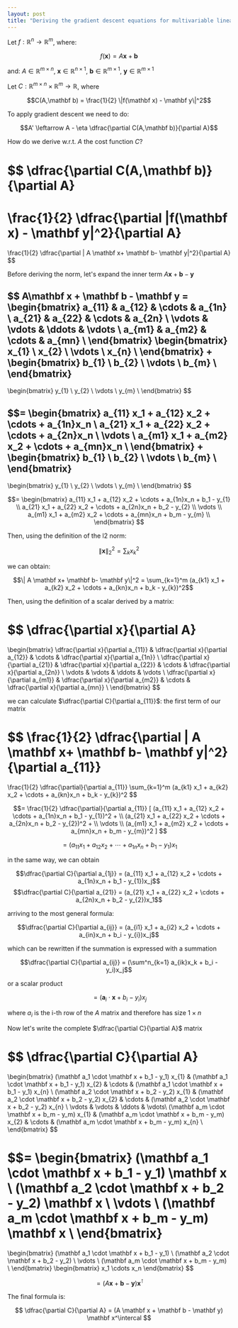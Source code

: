```yaml
---
layout: post
title: "Deriving the gradient descent equations for multivariable linear regression"
---
```


<script type="text/x-mathjax-config">
MathJax.Hub.Config({
  tex2jax: {
    inlineMath: [['$','$'], ['\\(','\\)']],
    processEscapes: true
  }
});
</script>
<script src="https://cdnjs.cloudflare.com/ajax/libs/mathjax/2.7.5/MathJax.js?config=TeX-AMS-MML_HTMLorMML" type="text/javascript"></script>

Let $f: \mathbb R^{n} \to \mathbb R^{m}$, where:

$$f(\mathbf x)= A \mathbf x+ \mathbf b$$

and: $A \in \mathbb R^{m \times n}$, $\mathbf x \in \mathbb R^{n \times 1}$,
$\mathbf b \in \mathbb R^{m \times 1}$, $\mathbf y \in \mathbb R^{m \times 1}$

Let $C: \mathbb R^{m \times n} \times \mathbb R^m \to \mathbb R$, where

$$C(A,\mathbf b) = \frac{1}{2} \|f(\mathbf x) - \mathbf y\|^2$$

To apply gradient descent we need to do:

$$A' \leftarrow A - \eta \dfrac{\partial C(A,\mathbf b)}{\partial A}$$

How do we derive w.r.t. $A$ the cost function $C$?

$$
\dfrac{\partial C(A,\mathbf b)}{\partial A}
=
\frac{1}{2} \dfrac{\partial \|f(\mathbf x) - \mathbf y\|^2}{\partial A}
=
\frac{1}{2} \dfrac{\partial \| A \mathbf x+ \mathbf b- \mathbf y\|^2}{\partial A}
$$

Before deriving the norm, let's expand the inner term $A \mathbf x+ \mathbf b- \mathbf y$

$$
A\mathbf x + \mathbf b - \mathbf y =
\begin{bmatrix}
    a_{11}      & a_{12}      & \cdots &      a_{1n} \\
    a_{21}      & a_{22}      & \cdots &      a_{2n} \\
    \vdots      & \vdots      & \ddots &      \vdots \\
    a_{m1}      & a_{m2}      & \cdots &      a_{mn} \\
\end{bmatrix}
\begin{bmatrix}
    x_{1}  \\
    x_{2}  \\
    \vdots \\
    x_{n}  \\
\end{bmatrix}
+
\begin{bmatrix}
    b_{1}  \\
    b_{2}  \\
    \vdots \\
    b_{m}  \\
\end{bmatrix}
-
\begin{bmatrix}
    y_{1}  \\
    y_{2}  \\
    \vdots \\
    y_{m}  \\
\end{bmatrix}
$$

$$=
\begin{bmatrix}
    a_{11} x_1 + a_{12} x_2 + \cdots + a_{1n}x_n  \\
    a_{21} x_1 + a_{22} x_2 + \cdots + a_{2n}x_n  \\
    \vdots                                      \\
    a_{m1} x_1 + a_{m2} x_2 + \cdots + a_{mn}x_n  \\
\end{bmatrix}
+
\begin{bmatrix}
    b_{1}  \\
    b_{2}  \\
    \vdots \\
    b_{m}  \\
\end{bmatrix}
-
\begin{bmatrix}
    y_{1}  \\
    y_{2}  \\
    \vdots \\
    y_{m}  \\
\end{bmatrix}
$$

$$=
\begin{bmatrix}
    a_{11} x_1 + a_{12} x_2 + \cdots + a_{1n}x_n + b_1 - y_{1}  \\
    a_{21} x_1 + a_{22} x_2 + \cdots + a_{2n}x_n + b_2 - y_{2}  \\
    \vdots                                              \\
    a_{m1} x_1 + a_{m2} x_2 + \cdots + a_{mn}x_n + b_m - y_{m}  \\
\end{bmatrix}
$$

Then, using the definition of the l2 norm:

$$\| \mathbf x \|^2_2 = \sum_{k} x^2_k $$

we can obtain:

$$\| A \mathbf x+ \mathbf b- \mathbf y\|^2 = \sum_{k=1}^m (a_{k1} x_1 + a_{k2} x_2 + \cdots + a_{kn}x_n + b_k - y_{k})^2$$

Then, using the definition of a scalar derived by a matrix:

$$
\dfrac{\partial x}{\partial A}
=
\begin{bmatrix}
    \dfrac{\partial x}{\partial a_{11}}      & \dfrac{\partial x}{\partial a_{12}}      & \cdots &      \dfrac{\partial x}{\partial a_{1n}} \\
    \dfrac{\partial x}{\partial a_{21}}      & \dfrac{\partial x}{\partial a_{22}}      & \cdots &      \dfrac{\partial x}{\partial a_{2n}} \\
    \vdots      & \vdots      & \ddots &      \vdots \\
    \dfrac{\partial x}{\partial a_{m1}}      & \dfrac{\partial x}{\partial a_{m2}}      & \cdots &      \dfrac{\partial x}{\partial a_{mn}} \\
\end{bmatrix}
$$

we can calculate $\dfrac{\partial C}{\partial a_{11}}$: the first term of our matrix

$$
\frac{1}{2} \dfrac{\partial \| A \mathbf x+ \mathbf b- \mathbf y\|^2}{\partial a_{11}}
=
\frac{1}{2} \dfrac{\partial}{\partial a_{11}} \sum_{k=1}^m (a_{k1} x_1 + a_{k2} x_2 + \cdots + a_{kn}x_n + b_k - y_{k})^2
$$

$$=
\frac{1}{2} \dfrac{\partial}{\partial a_{11}} [
  (a_{11} x_1 + a_{12} x_2 + \cdots + a_{1n}x_n + b_1 - y_{1})^2 + \\
  (a_{21} x_1 + a_{22} x_2 + \cdots + a_{2n}x_n + b_2 - y_{2})^2 + \\
  \vdots \\
  (a_{m1} x_1 + a_{m2} x_2 + \cdots + a_{mn}x_n + b_m - y_{m})^2
]
$$

$$=
(a_{11} x_1 + a_{12} x_2 + \cdots + a_{1n}x_n + b_1 - y_{1})x_1
$$

in the same way, we can obtain

$$\dfrac{\partial C}{\partial a_{1j}} = (a_{11} x_1 + a_{12} x_2 + \cdots + a_{1n}x_n + b_1 - y_{1})x_j$$
$$\dfrac{\partial C}{\partial a_{21}} = (a_{21} x_1 + a_{22} x_2 + \cdots + a_{2n}x_n + b_2 - y_{2})x_1$$

arriving to the most general formula:

$$\dfrac{\partial C}{\partial a_{ij}} = (a_{i1} x_1 + a_{i2} x_2 + \cdots + a_{in}x_n + b_i - y_{i})x_j$$

which can be rewritten if the summation is expressed with a summation

$$\dfrac{\partial C}{\partial a_{ij}} = (\sum^n_{k=1} a_{ik}x_k + b_i - y_i)x_j$$

or a scalar product

$$=
(\mathbf a_i \cdot \mathbf x + b_i - y_i)x_j
$$

where $a_i$ is the i-th row of the $A$ matrix and therefore has size $1 \times n$

Now let's write the complete $\dfrac{\partial C}{\partial A}$ matrix

$$
\dfrac{\partial C}{\partial A}
=
\begin{bmatrix}
    (\mathbf a_1 \cdot \mathbf x + b_1 - y_1) x_{1} & (\mathbf a_1 \cdot \mathbf x + b_1 - y_1) x_{2} & \cdots & (\mathbf a_1 \cdot \mathbf x + b_1 - y_1) x_{n}  \\
    (\mathbf a_2 \cdot \mathbf x + b_2 - y_2) x_{1} & (\mathbf a_2 \cdot \mathbf x + b_2 - y_2) x_{2} & \cdots & (\mathbf a_2 \cdot \mathbf x + b_2 - y_2) x_{n}  \\
    \vdots & \vdots & \ddots & \vdots\\
    (\mathbf a_m \cdot \mathbf x + b_m - y_m) x_{1} & (\mathbf a_m \cdot \mathbf x + b_m - y_m) x_{2} & \cdots & (\mathbf a_m \cdot \mathbf x + b_m - y_m) x_{n}  \\
\end{bmatrix}
$$

$$=
\begin{bmatrix}
    (\mathbf a_1 \cdot \mathbf x + b_1 - y_1) \mathbf x  \\
    (\mathbf a_2 \cdot \mathbf x + b_2 - y_2) \mathbf x  \\
    \vdots \\
    (\mathbf a_m \cdot \mathbf x + b_m - y_m) \mathbf x  \\
\end{bmatrix}
=
\begin{bmatrix}
    (\mathbf a_1 \cdot \mathbf x + b_1 - y_1)  \\
    (\mathbf a_2 \cdot \mathbf x + b_2 - y_2)  \\
    \vdots \\
    (\mathbf a_m \cdot \mathbf x + b_m - y_m)  \\
\end{bmatrix}
\begin{bmatrix}
    x_1 \cdots x_n
\end{bmatrix}
$$

$$=
(A \mathbf x + \mathbf b - \mathbf y) \mathbf x^\intercal
$$

The final formula is:

$$
\dfrac{\partial C}{\partial A} = (A \mathbf x + \mathbf b - \mathbf y) \mathbf x^\intercal
$$


